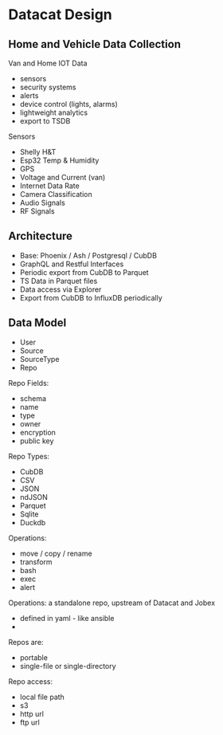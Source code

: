 # Datacat Design 

## Home and Vehicle Data Collection 

Van and Home IOT Data 
- sensors
- security systems
- alerts 
- device control (lights, alarms)
- lightweight analytics 
- export to TSDB 

Sensors 
- Shelly H&T 
- Esp32 Temp & Humidity 
- GPS 
- Voltage and Current (van) 
- Internet Data Rate 
- Camera Classification 
- Audio Signals
- RF Signals 

## Architecture 

- Base: Phoenix / Ash / Postgresql / CubDB
- GraphQL and Restful Interfaces 
- Periodic export from CubDB to Parquet
- TS Data in Parquet files 
- Data access via Explorer 
- Export from CubDB to InfluxDB periodically 

## Data Model 

- User 
- Source 
- SourceType 
- Repo

Repo Fields:
- schema 
- name 
- type 
- owner 
- encryption 
- public key 

Repo Types: 
- CubDB 
- CSV 
- JSON 
- ndJSON 
- Parquet 
- Sqlite 
- Duckdb 

Operations: 
- move / copy / rename 
- transform 
- bash 
- exec 
- alert 

Operations: a standalone repo, upstream of Datacat and Jobex 
- defined in yaml - like ansible 
- 

Repos are: 
- portable
- single-file or single-directory 

Repo access: 
- local file path  
- s3 
- http url 
- ftp url 
